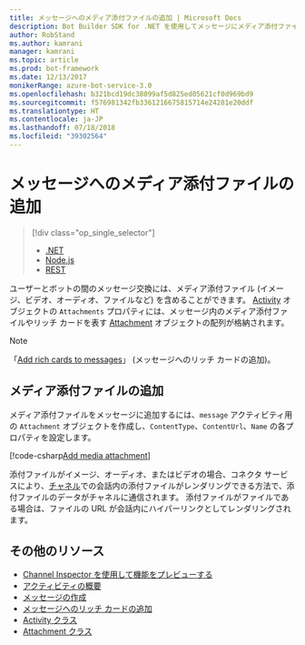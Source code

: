 ```yaml
---
title: メッセージへのメディア添付ファイルの追加 | Microsoft Docs
description: Bot Builder SDK for .NET を使用してメッセージにメディア添付ファイルを追加する方法について説明します。
author: RobStand
ms.author: kamrani
manager: kamrani
ms.topic: article
ms.prod: bot-framework
ms.date: 12/13/2017
monikerRange: azure-bot-service-3.0
ms.openlocfilehash: b321bcd19dc38099af5d825ed05621cf0d969bd9
ms.sourcegitcommit: f576981342fb3361216675815714e24281e20ddf
ms.translationtype: HT
ms.contentlocale: ja-JP
ms.lasthandoff: 07/18/2018
ms.locfileid: "39302564"
---
```

# <a name="add-media-attachments-to-messages"></a>メッセージへのメディア添付ファイルの追加
> [!div class="op_single_selector"]
> - [.NET](../dotnet/bot-builder-dotnet-add-media-attachments.md)
> - [Node.js](../nodejs/bot-builder-nodejs-send-receive-attachments.md)
> - [REST](../rest-api/bot-framework-rest-connector-add-media-attachments.md)

ユーザーとボットの間のメッセージ交換には、メディア添付ファイル (イメージ、ビデオ、オーディオ、ファイルなど) を含めることができます。 <a href="https://docs.botframework.com/en-us/csharp/builder/sdkreference/dc/d2f/class_microsoft_1_1_bot_1_1_connector_1_1_activity.html" target="_blank">Activity</a> オブジェクトの `Attachments` プロパティには、メッセージ内のメディア添付ファイルやリッチ カードを表す <a href="https://docs.microsoft.com/en-us/dotnet/api/microsoft.bot.connector.attachments?view=botconnector-3.12.2.4" target="_blank">Attachment</a> オブジェクトの配列が格納されます。 

> [!NOTE]
> 「[Add rich cards to messages](bot-builder-dotnet-add-rich-card-attachments.md)」 (メッセージへのリッチ カードの追加)。

## <a name="add-a-media-attachment"></a>メディア添付ファイルの追加  

メディア添付ファイルをメッセージに追加するには、`message` アクティビティ用の `Attachment` オブジェクトを作成し、`ContentType`、`ContentUrl`、`Name` の各プロパティを設定します。 

[!code-csharp[Add media attachment](../includes/code/dotnet-add-attachments.cs#addMediaAttachment)]

添付ファイルがイメージ、オーディオ、またはビデオの場合、コネクタ サービスにより、[チャネル](bot-builder-dotnet-channeldata.md)での会話内の添付ファイルがレンダリングできる方法で、添付ファイルのデータがチャネルに通信されます。 添付ファイルがファイルである場合は、ファイルの URL が会話内にハイパーリンクとしてレンダリングされます。

## <a name="additional-resources"></a>その他のリソース

- [Channel Inspector を使用して機能をプレビューする][inspector]
- [アクティビティの概要](bot-builder-dotnet-activities.md)
- [メッセージの作成](bot-builder-dotnet-create-messages.md)
- [メッセージへのリッチ カードの追加](bot-builder-dotnet-add-rich-card-attachments.md)
- <a href="https://docs.botframework.com/en-us/csharp/builder/sdkreference/dc/d2f/class_microsoft_1_1_bot_1_1_connector_1_1_activity.html" target="_blank">Activity クラス</a>
- <a href="https://docs.microsoft.com/en-us/dotnet/api/microsoft.bot.connector.attachments?view=botconnector-3.12.2.4" target="_blank">Attachment クラス</a>

[inspector]: ../bot-service-channel-inspector.md


